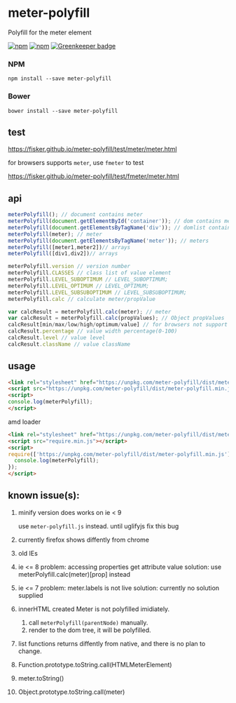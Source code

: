 # meter-polyfill
>
Polyfill for the meter element

[![npm](https://img.shields.io/npm/v/meter-polyfill.svg?style=flat-square)](https://www.npmjs.com/package/meter-polyfill) 
[![npm](https://img.shields.io/npm/l/meter-polyfill.svg?style=flat-square)](https://www.npmjs.com/package/meter-polyfill) [![Greenkeeper badge](https://badges.greenkeeper.io/fisker/meter-polyfill.svg)](https://greenkeeper.io/)

### NPM
```
npm install --save meter-polyfill
````

### Bower
```
bower install --save meter-polyfill
````

## test

https://fisker.github.io/meter-polyfill/test/meter/meter.html

for browsers supports `meter`, use `fmeter` to test

https://fisker.github.io/meter-polyfill/test/fmeter/meter.html

## api
```javascript
meterPolyfill(); // document contains meter
meterPolyfill(document.getElementById('container')); // dom contains meter
meterPolyfill(document.getElementsByTagName('div')); // domlist contains meter
meterPolyfill(meter); // meter
meterPolyfill(document.getElementsByTagName('meter')); // meters
meterPolyfill([meter1,meter2])// arrays
meterPolyfill([div1,div2])// arrays

meterPolyfill.version // version number
meterPolyfill.CLASSES // class list of value element
meterPolyfill.LEVEL_SUBOPTIMUM // LEVEL_SUBOPTIMUM;
meterPolyfill.LEVEL_OPTIMUM // LEVEL_OPTIMUM;
meterPolyfill.LEVEL_SUBSUBOPTIMUM // LEVEL_SUBSUBOPTIMUM;
meterPolyfill.calc // calculate meter/propValue

var calcResult = meterPolyfill.calc(meter); // meter
var calcResult = meterPolyfill.calc(propValues); // Object propValues
calcResult[min/max/low/high/optimum/value] // for browsers not support getters
calcResult.percentage // value width percentage(0-100)
calcResult.level // value level 
calcResult.className // value className

```

## usage

```html
<link rel="stylesheet" href="https://unpkg.com/meter-polyfill/dist/meter-polyfill.min.css">
<script src="https://unpkg.com/meter-polyfill/dist/meter-polyfill.min.js"></script>
<script>
console.log(meterPolyfill);
</script>
```

amd loader
```html
<link rel="stylesheet" href="https://unpkg.com/meter-polyfill/dist/meter-polyfill.min.css">
<script src="require.min.js"></script>
<script>
require(['https://unpkg.com/meter-polyfill/dist/meter-polyfill.min.js'], function(meterPolyfill) {
  console.log(meterPolyfill);
});
</script>
```

## known issue(s): 

1. minify version does works on ie < 9

   use `meter-polyfill.js` instead. until uglifyjs fix this bug

2. currently firefox shows diffently from chrome

3. old IEs
  1. ie <= 8 
    problem: accessing properties get attribute value
    solution: use meterPolyfill.calc(meter)[prop] instead
  2. ie <= 7
    problem: meter.labels is not live
    solution: currently no solution supplied

4. innerHTML created Meter is not polyfilled imidiately. 
   1. call `meterPolyfill(parentNode)` manually.
   2. render to the dom tree, it will be polyfilled.

5. list functions returns diffently from native, and there is no plan to change.
  1. Function.prototype.toString.call(HTMLMeterElement)
  2. meter.toString()
  3. Object.prototype.toString.call(meter)
